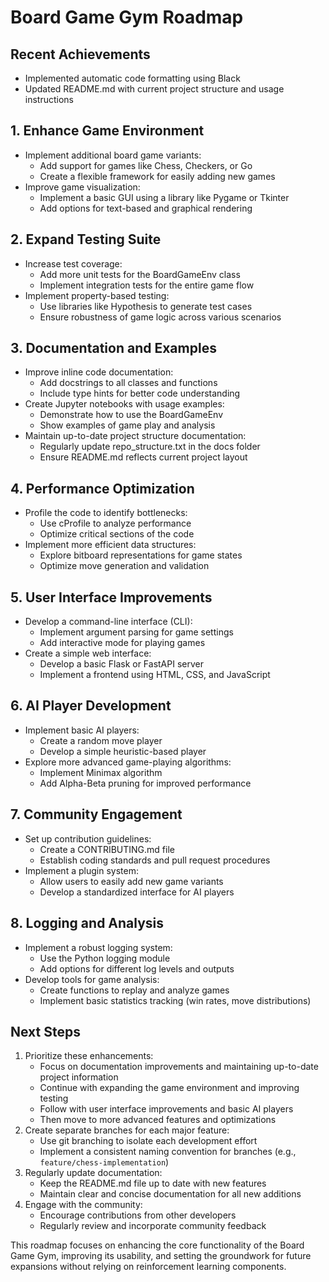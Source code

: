 # Board Game Gym Roadmap

## Recent Achievements
- Implemented automatic code formatting using Black
- Updated README.md with current project structure and usage instructions

## 1. Enhance Game Environment
- Implement additional board game variants:
  - Add support for games like Chess, Checkers, or Go
  - Create a flexible framework for easily adding new games
- Improve game visualization:
  - Implement a basic GUI using a library like Pygame or Tkinter
  - Add options for text-based and graphical rendering

## 2. Expand Testing Suite
- Increase test coverage:
  - Add more unit tests for the BoardGameEnv class
  - Implement integration tests for the entire game flow
- Implement property-based testing:
  - Use libraries like Hypothesis to generate test cases
  - Ensure robustness of game logic across various scenarios

## 3. Documentation and Examples
- Improve inline code documentation:
  - Add docstrings to all classes and functions
  - Include type hints for better code understanding
- Create Jupyter notebooks with usage examples:
  - Demonstrate how to use the BoardGameEnv
  - Show examples of game play and analysis
- Maintain up-to-date project structure documentation:
  - Regularly update repo_structure.txt in the docs folder
  - Ensure README.md reflects current project layout

## 4. Performance Optimization
- Profile the code to identify bottlenecks:
  - Use cProfile to analyze performance
  - Optimize critical sections of the code
- Implement more efficient data structures:
  - Explore bitboard representations for game states
  - Optimize move generation and validation

## 5. User Interface Improvements
- Develop a command-line interface (CLI):
  - Implement argument parsing for game settings
  - Add interactive mode for playing games
- Create a simple web interface:
  - Develop a basic Flask or FastAPI server
  - Implement a frontend using HTML, CSS, and JavaScript

## 6. AI Player Development
- Implement basic AI players:
  - Create a random move player
  - Develop a simple heuristic-based player
- Explore more advanced game-playing algorithms:
  - Implement Minimax algorithm
  - Add Alpha-Beta pruning for improved performance

## 7. Community Engagement
- Set up contribution guidelines:
  - Create a CONTRIBUTING.md file
  - Establish coding standards and pull request procedures
- Implement a plugin system:
  - Allow users to easily add new game variants
  - Develop a standardized interface for AI players

## 8. Logging and Analysis
- Implement a robust logging system:
  - Use the Python logging module
  - Add options for different log levels and outputs
- Develop tools for game analysis:
  - Create functions to replay and analyze games
  - Implement basic statistics tracking (win rates, move distributions)

## Next Steps
1. Prioritize these enhancements:
   - Focus on documentation improvements and maintaining up-to-date project information
   - Continue with expanding the game environment and improving testing
   - Follow with user interface improvements and basic AI players
   - Then move to more advanced features and optimizations
2. Create separate branches for each major feature:
   - Use git branching to isolate each development effort
   - Implement a consistent naming convention for branches (e.g., `feature/chess-implementation`)
3. Regularly update documentation:
   - Keep the README.md file up to date with new features
   - Maintain clear and concise documentation for all new additions
4. Engage with the community:
   - Encourage contributions from other developers
   - Regularly review and incorporate community feedback

This roadmap focuses on enhancing the core functionality of the Board Game Gym, improving its usability, and setting the groundwork for future expansions without relying on reinforcement learning components.
